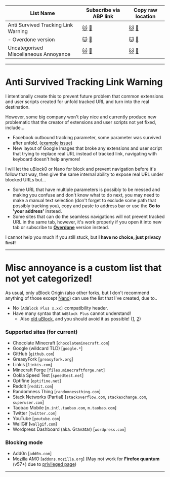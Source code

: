 | List Name | Subscribe via ABP link | Copy raw location |
| --------- | ---------------------- | ----------------- |
| Anti Survived Tracking Link Warning | [:cat:](https://subscribe.adblockplus.org/?location=https%3A%2F%2Fgithub.com%2Fkowith337%2FPersonalFilterListCollection%2Fraw%2Fmaster%2Ffilterlist%2Fother%2FSurvivedTrackingLinkWarning.txt&amp;title=Anti%20Survived%20Tracking%20Link%20Warning) [:pill:](https://subscribe.adblockplus.org/?location=https%3A%2F%2Fgitlab.com%2Fkowith337%2FPersonalFilterListCollection%2Fraw%2Fmaster%2Ffilterlist%2Fother%2FSurvivedTrackingLinkWarning.txt&amp;title=Anti%20Survived%20Tracking%20Link%20Warning) | [:cat:](https://github.com/kowith337/PersonalFilterListCollection/raw/master/filterlist/other/SurvivedTrackingLinkWarning.txt) [:pill:](https://gitlab.com/kowith337/PersonalFilterListCollection/raw/master/filterlist/other/SurvivedTrackingLinkWarning.txt) |
| - Overdone version | [:cat:](https://subscribe.adblockplus.org/?location=https%3A%2F%2Fgithub.com%2Fkowith337%2FPersonalFilterListCollection%2Fraw%2Fmaster%2Ffilterlist%2Fother%2FSurvivedTrackingLinkWarning-Overdone.txt&amp;title=Anti%20Survived%20Tracking%20Link%20Warning%20(Overdone%20Edition)) [:pill:](https://subscribe.adblockplus.org/?location=https%3A%2F%2Fgitlab.com%2Fkowith337%2FPersonalFilterListCollection%2Fraw%2Fmaster%2Ffilterlist%2Fother%2FSurvivedTrackingLinkWarning-Overdone.txt&amp;title=Anti%20Survived%20Tracking%20Link%20Warning%20(Overdone%20Edition)) | [:cat:](https://github.com/kowith337/PersonalFilterListCollection/raw/master/filterlist/other/SurvivedTrackingLinkWarning-Overdone.txt) [:pill:](https://gitlab.com/kowith337/PersonalFilterListCollection/raw/master/filterlist/other/SurvivedTrackingLinkWarning-Overdone.txt) |
| Uncategorised Miscellaneous Annoyance | [:cat:](https://subscribe.adblockplus.org/?location=https%3A%2F%2Fgithub.com%2Fkowith337%2FPersonalFilterListCollection%2Fraw%2Fmaster%2Ffilterlist%2Fother%2FMiscAnnoynace.txt&amp;title=Miscellaneous%20Annoyance) [:pill:](https://subscribe.adblockplus.org/?location=https%3A%2F%2Fgitlab.com%2Fkowith337%2FPersonalFilterListCollection%2Fraw%2Fmaster%2Ffilterlist%2Fother%2FMiscAnnoynace.txt&amp;title=Miscellaneous%20Annoyance) | [:cat:](https://github.com/kowith337/PersonalFilterListCollection/raw/master/filterlist/other/MiscAnnoynace.txt) [:pill:](https://gitlab.com/kowith337/PersonalFilterListCollection/raw/master/filterlist/other/MiscAnnoynace.txt) |


- - - - -

# Anti Survived Tracking Link Warning
I intentionally create this to prevent future problem that common extensions and user scripts created for unfold tracked URL and turn into the real destination.

However, some big company won't play nice and currently produce new problematic that the creator of extensions and user scripts not yet fixed, include...
- Facebook outbound tracking parameter, some parameter was survived after unfold. ([example issue](https://github.com/kowith337/PersonalFilterListCollection/issues/19))
- New layout of Google Images that broke any extensions and user script that trying to replace real URL instead of tracked link, navigating with keyboard doesn't help anymore!

I will let the uBlock0 or Nano for block and prevent navigation before it's follow that way, then give the same internal ability to expose real URL under blocked URLs but...
- Some URL that have multiple parameters is possibly to be messed and making you confuse and don't know what to do next, you may need to make a manual text selection (don't forget to exclude some path that possibly tracking you), copy and paste to address bar or use the **Go to 'your address'** instead.
- Some sites that can do the seamless navigations will not prevent tracked URL in the same tab, however, it's work properly if you open it into new tab or subscribe to [**Overdone**](https://github.com/kowith337/PersonalFilterListCollection/raw/master/filterlist/other/SurvivedTrackingLinkWarning-Overdone.txt) version instead.

I cannot help you much if you still stuck, but **I have no choice, just privacy first!**

- - - - -

# Misc annoyance is a custom list that not yet categorized!
As usual, only uBlock Origin (also other forks, but I don't recommend anything of those except [Nano](https://github.com/NanoAdblocker/NanoCore)) can use the list that I've created, due to..
- No `[AdBlock Plus x.xx]` compatibility header.
- Have many syntax that `AdBlock Plus` cannot understand!
  - Also [old uBlock](https://github.com/uBlock-LLC/uBlock), and you should avoid it as possible! ([1](https://github.com/uBlock-LLC/uBlock/commit/76b89c0a22d20f3a66d7feab14e024f56ca65539), [2](https://old.reddit.com/r/sysadmin/comments/8k4ot6))

### Supported sites (for current)
- Chocolate Minecraft [`chocolateminecraft.com`]
- Google (wildcard TLD) [`google.*`]
- GitHub [`github.com`]
- GreasyFork [`greasyfork.org`]
- Linkis [`linkis.com`]
- Minecraft Forge [`files.minecraftforge.net`]
- Ookla Speed Test [`speedtest.net`]
- Optifine [`optifine.net`]
- Reddit [`reddit.com`]
- Randomness Thing [`randomnessthing.com`]
- Stack Networks (Partial) [`stackoverflow.com`, `stackexchange.com`, `superuser.com`]
- Taobao Mobile [`m.intl.taobao.com`, `m.taobao.com`]
- Twitter [`twitter.com`]
- YouTube [`youtube.com`]
- WallGif [`wallgif.com`]
- Wordpress Dashboard (aka. Gravatar) [`wordpress.com`]

### Blocking mode
- Add0n [`add0n.com`]
- Mozilla AMO [`addons.mozilla.org`] (May not work for **Firefox quantum** (v57+) due to [privileged page](https://github.com/gorhill/uBlock/wiki/Privileged-Pages))

- - - - -